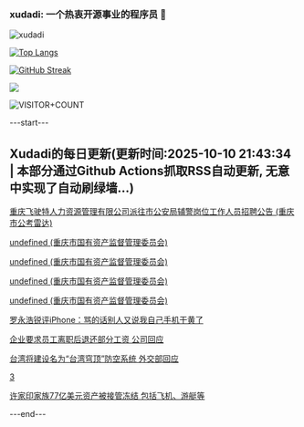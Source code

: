 ### xudadi: 一个热衷开源事业的程序员 👋

![xudadi](https://github-readme-stats-git-masterorgs-github-readme-stats-team.vercel.app/api?username=xudadi)

[![Top Langs](https://github-readme-stats.vercel.app/api/top-langs/?username=xudadi)](https://github.com/anuraghazra/github-readme-stats)

[![GitHub Streak](https://streak-stats.demolab.com?user=xudadi&locale=zh_Hans)](https://git.io/streak-stats)

![](https://raw.githubusercontent.com/xudadi/xudadi/main/assets/github-contribution-grid-snake.svg)

![VISITOR+COUNT](https://komarev.com/ghpvc/?username=xudadi&label=VISITOR+COUNT)


---start---

## Xudadi的每日更新(更新时间:2025-10-10 21:43:34 | 本部分通过Github Actions抓取RSS自动更新, 无意中实现了自动刷绿墙...)

[重庆飞驶特人力资源管理有限公司派往市公安局辅警岗位工作人员招聘公告 (重庆市公考雷达)](https://www.gongkaoleida.com/article/2644587)

[undefined (重庆市国有资产监督管理委员会)](https://dadilab.github.io/feeds/all.xml)

[undefined (重庆市国有资产监督管理委员会)](https://dadilab.github.io/feeds/all.xml)

[undefined (重庆市国有资产监督管理委员会)](https://dadilab.github.io/feeds/all.xml)

[undefined (重庆市国有资产监督管理委员会)](https://dadilab.github.io/feeds/all.xml)

[罗永浩锐评iPhone：骂的话别人又说我自己手机干黄了](https://m.163.com/news/article/KBHGQOUO053469LG.html)

[企业要求员工离职后退还部分工资 公司回应](https://m.163.com/news/article/KBHGQOTB053469LG.html)

[台湾将建设名为“台湾穹顶”防空系统 外交部回应](https://m.163.com/news/article/KBH6LB3Q0514R9OJ.html)

[3](https://m.163.com/touch/news/sub/domestic)

[许家印家族77亿美元资产被接管冻结 包括飞机、游艇等](https://m.163.com/news/article/KBHFIDDL0512B07B.html)

---end---
